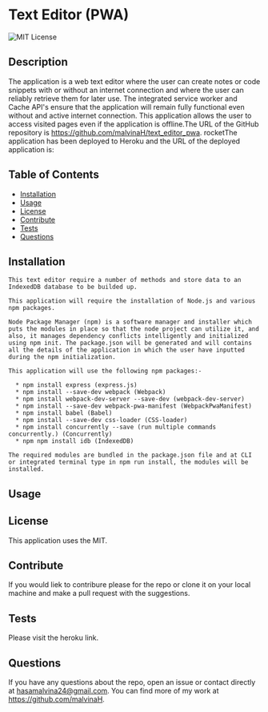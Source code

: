 #  Text Editor (PWA)

![MIT License](https://img.shields.io/badge/License-MIT-yellow.svg "MIT badge")

  ## Description

The application is a web text editor where the user can create notes or code snippets with or without an internet connection and where the user can reliably retrieve them for later use. The integrated service worker and Cache API's ensure that the application will remain fully functional even without and active internet connection. This application allows the user to access visited pages even if the application is offline.The URL of the GitHub repository is https://github.com/malvinaH/text_editor_pwa. rocketThe application has been deployed to Heroku and the URL of the deployed application is:

  ## Table of Contents

- [Installation](#installation)
- [Usage](#usage)
- [License](#license)
- [Contribute](#contribute)
- [Tests](#tests)
- [Questions](#questions)

## Installation

    This text editor require a number of methods and store data to an IndexedDB database to be builded up.

    This application will require the installation of Node.js and various npm packages.

    Node Package Manager (npm) is a software manager and installer which puts the modules in place so that the node project can utilize it, and also, it manages dependency conflicts intelligently and initialized using npm init. The package.json will be generated and will contains all the details of the application in which the user have inputted during the npm initialization.

    This application will use the following npm packages:-

      * npm install express (express.js)
      * npm install --save-dev webpack (Webpack)
      * npm install webpack-dev-server --save-dev (webpack-dev-server)
      * npm install --save-dev webpack-pwa-manifest (WebpackPwaManifest)
      * npm install babel (Babel)
      * npm install --save-dev css-loader (CSS-loader)
      * npm install concurrently --save (run multiple commands concurrently.) (Concurrently)
      * npm npm install idb (IndexedDB)

    The required modules are bundled in the package.json file and at CLI or integrated terminal type in npm run install, the modules will be installed.


 ## Usage



## License

This application uses the MIT.

  ## Contribute

If you would liek to contribure please for the repo or clone it on your local machine and make a pull request with the suggestions.

  ## Tests

Please visit the heroku link.

  ## Questions

If you have any questions about the repo, open an issue or contact directly at hasamalvina24@gmail.com. You can find more of my work at https://github.com/malvinaH.
